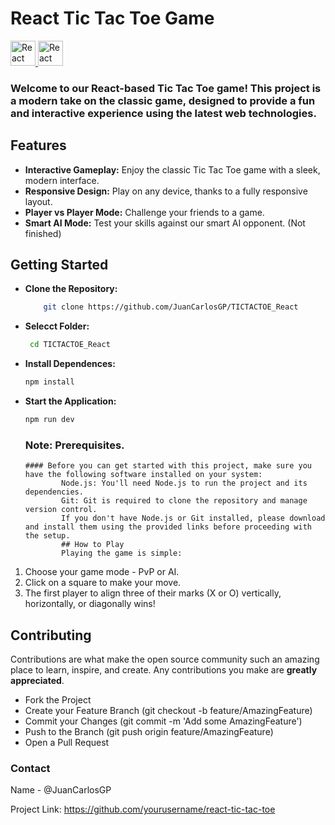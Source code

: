 # React Tic Tac Toe Game

<a href="https://es.react.dev/">
    <img src="https://upload.wikimedia.org/wikipedia/commons/a/a7/React-icon.svg" width="40" height="40" alt="React">  
</a>
<a href="https://www.w3schools.com/js/default.asp">
    <img src="https://upload.wikimedia.org/wikipedia/commons/thumb/9/99/Unofficial_JavaScript_logo_2.svg/1024px-Unofficial_JavaScript_logo_2.svg.png" width="40" height="40" alt="React">  
</a>

### Welcome to our React-based Tic Tac Toe game! This project is a modern take on the classic game, designed to provide a fun and interactive experience using the latest web technologies.

## Features
- **Interactive Gameplay:** Enjoy the classic Tic Tac Toe game with a sleek, modern interface.
- **Responsive Design:** Play on any device, thanks to a fully responsive layout.
- **Player vs Player Mode:** Challenge your friends to a game.
- **Smart AI Mode:** Test your skills against our smart AI opponent. (Not finished)

## Getting Started
  - **Clone the Repository:**
    ```sh
        git clone https://github.com/JuanCarlosGP/TICTACTOE_React
    ```
  - **Selecct Folder:**
    ```sh
     cd TICTACTOE_React
    ```
 - **Install Dependences:**
   ```sh
   npm install
   ```
  - **Start the Application:**
    ```sh
    npm run dev
    ```
    ### Note: Prerequisites.
        #### Before you can get started with this project, make sure you have the following software installed on your system:
                Node.js: You'll need Node.js to run the project and its dependencies.
                Git: Git is required to clone the repository and manage version control.
                If you don't have Node.js or Git installed, please download and install them using the provided links before proceeding with the setup.
                ## How to Play
                Playing the game is simple:

1. Choose your game mode - PvP or AI.
2. Click on a square to make your move.
3. The first player to align three of their marks (X or O) vertically, horizontally, or diagonally wins!

## Contributing
Contributions are what make the open source community such an amazing place to learn, inspire, and create. Any contributions you make are **greatly appreciated**.

- Fork the Project
- Create your Feature Branch (git checkout -b feature/AmazingFeature)
- Commit your Changes (git commit -m 'Add some AmazingFeature')
- Push to the Branch (git push origin feature/AmazingFeature)
- Open a Pull Request

### Contact
Name - @JuanCarlosGP

Project Link: https://github.com/yourusername/react-tic-tac-toe

